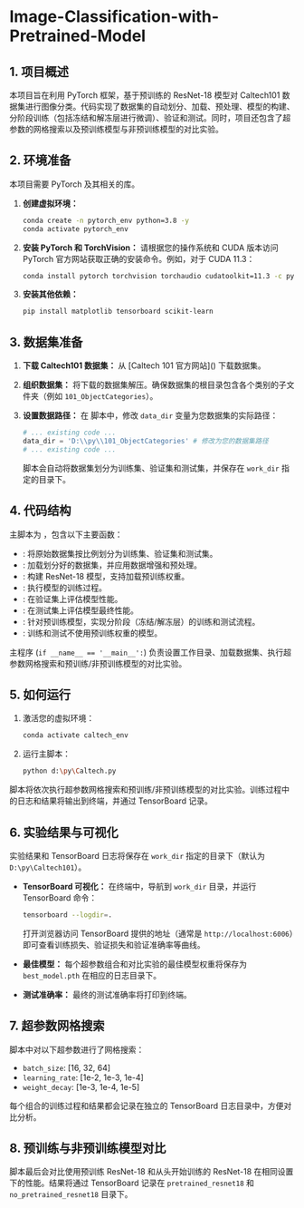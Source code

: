 # Image-Classification-with-Pretrained-Model

## 1. 项目概述

本项目旨在利用 PyTorch 框架，基于预训练的 ResNet-18 模型对 Caltech101 数据集进行图像分类。代码实现了数据集的自动划分、加载、预处理、模型的构建、分阶段训练（包括冻结和解冻层进行微调）、验证和测试。同时，项目还包含了超参数的网格搜索以及预训练模型与非预训练模型的对比实验。

## 2. 环境准备

本项目需要 PyTorch 及其相关的库。

1.  **创建虚拟环境：**
    ```bash
    conda create -n pytorch_env python=3.8 -y
    conda activate pytorch_env
    ```

2.  **安装 PyTorch 和 TorchVision：**
    请根据您的操作系统和 CUDA 版本访问 PyTorch 官方网站获取正确的安装命令。例如，对于 CUDA 11.3：
    ```bash
    conda install pytorch torchvision torchaudio cudatoolkit=11.3 -c pytorch
    ```

3.  **安装其他依赖：**
    ```bash
    pip install matplotlib tensorboard scikit-learn
    ```

## 3. 数据集准备

1.  **下载 Caltech101 数据集：**
    从 [Caltech 101 官方网站](<mcurl name="Caltech 101 Official Website" url="http://www.vision.caltech.edu/Image_Datasets/Caltech101/"></mcurl>) 下载数据集。

2.  **组织数据集：**
    将下载的数据集解压。确保数据集的根目录包含各个类别的子文件夹（例如 `101_ObjectCategories`）。

3.  **设置数据路径：**
    在 <mcfile name="Caltech.py" path="d:\py\Caltech.py"></mcfile> 脚本中，修改 `data_dir` 变量为您数据集的实际路径：
    ```python:d%3A%5Cpy%5CCaltech.py
    # ... existing code ...
    data_dir = 'D:\\py\\101_ObjectCategories' # 修改为您的数据集路径
    # ... existing code ...
    ```

    脚本会自动将数据集划分为训练集、验证集和测试集，并保存在 `work_dir` 指定的目录下。

## 4. 代码结构

主脚本为 <mcfile name="Caltech.py" path="d:\py\Caltech.py"></mcfile>，包含以下主要函数：

*   <mcsymbol name="split_dataset" filename="Caltech.py" path="d:\py\Caltech.py" startline="15" type="function"></mcsymbol>: 将原始数据集按比例划分为训练集、验证集和测试集。
*   <mcsymbol name="load_dataset" filename="Caltech.py" path="d:\py\Caltech.py" startline="53" type="function"></mcsymbol>: 加载划分好的数据集，并应用数据增强和预处理。
*   <mcsymbol name="build_model" filename="Caltech.py" path="d:\py\Caltech.py" startline="97" type="function"></mcsymbol>: 构建 ResNet-18 模型，支持加载预训练权重。
*   <mcsymbol name="train_model" filename="Caltech.py" path="d:\py\Caltech.py" startline="126" type="function"></mcsymbol>: 执行模型的训练过程。
*   <mcsymbol name="validate_model" filename="Caltech.py" path="d:\py\Caltech.py" startline="173" type="function"></mcsymbol>: 在验证集上评估模型性能。
*   <mcsymbol name="test_model" filename="Caltech.py" path="d:\py\Caltech.py" startline="200" type="function"></mcsymbol>: 在测试集上评估模型最终性能。
*   <mcsymbol name="train_test_pretrained_model" filename="Caltech.py" path="d:\py\Caltech.py" startline="240" type="function"></mcsymbol>: 针对预训练模型，实现分阶段（冻结/解冻层）的训练和测试流程。
*   <mcsymbol name="train_test_no_pretrained_model" filename="Caltech.py" path="d:\py\Caltech.py" startline="305" type="function"></mcsymbol>: 训练和测试不使用预训练权重的模型。

主程序 (`if __name__ == '__main__':`) 负责设置工作目录、加载数据集、执行超参数网格搜索和预训练/非预训练模型的对比实验。

## 5. 如何运行

1.  激活您的虚拟环境：
    ```bash
    conda activate caltech_env
    ```

2.  运行主脚本：
    ```bash
    python d:\py\Caltech.py
    ```

脚本将依次执行超参数网格搜索和预训练/非预训练模型的对比实验。训练过程中的日志和结果将输出到终端，并通过 TensorBoard 记录。

## 6. 实验结果与可视化

实验结果和 TensorBoard 日志将保存在 `work_dir` 指定的目录下（默认为 `D:\py\Caltech101`）。

*   **TensorBoard 可视化：**
    在终端中，导航到 `work_dir` 目录，并运行 TensorBoard 命令：
    ```bash
    tensorboard --logdir=.
    ```
    打开浏览器访问 TensorBoard 提供的地址（通常是 `http://localhost:6006`）即可查看训练损失、验证损失和验证准确率等曲线。

*   **最佳模型：**
    每个超参数组合和对比实验的最佳模型权重将保存为 `best_model.pth` 在相应的日志目录下。

*   **测试准确率：**
    最终的测试准确率将打印到终端。

## 7. 超参数网格搜索

脚本中对以下超参数进行了网格搜索：

*   `batch_size`: [16, 32, 64]
*   `learning_rate`: [1e-2, 1e-3, 1e-4]
*   `weight_decay`: [1e-3, 1e-4, 1e-5]

每个组合的训练过程和结果都会记录在独立的 TensorBoard 日志目录中，方便对比分析。

## 8. 预训练与非预训练模型对比

脚本最后会对比使用预训练 ResNet-18 和从头开始训练的 ResNet-18 在相同设置下的性能。结果将通过 TensorBoard 记录在 `pretrained_resnet18` 和 `no_pretrained_resnet18` 目录下。
